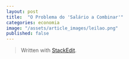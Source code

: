```yaml
---
layout: post
title:  "O Problema do 'Salário a Combinar'"
categories: economia
image: "/assets/article_images/leilao.png"
published: false
---
```



> Written with [StackEdit](https://stackedit.io/).
<!--stackedit_data:
eyJoaXN0b3J5IjpbLTk3Njk5MDI1OF19
-->
